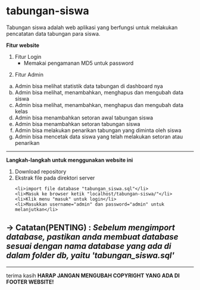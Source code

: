 # tabungan-siswa
Tabungan siswa adalah web aplikasi yang berfungsi untuk melakukan pencatatan data tabungan para siswa.

<strong>Fitur website</strong>
  1. Fitur Login
    <ul type="square">
    <li>Memakai pengamanan MD5 untuk password</li>
   
 </ul>
    
    
  2. Fitur Admin
  
  <ol type="a">
    <li>Admin bisa melihat statistik data tabungan di dashboard nya</li>
    <li>Admin bisa melihat, menambahkan, menghapus dan mengubah data siswa</li>
    <li>Admin bisa melihat, menambahkan, menghapus dan mengubah data kelas</li>
    <li>Admin bisa menambahkan setoran awal tabungan siswa</li>
    <li>Admin bisa menambahkan setoran tabungan siswa</li>
    <li>Admin bisa melakukan penarikan tabungan yang diminta oleh siswa</li>
    <li>Admin bisa mencetak data siswa yang telah melakukan setoran atau penarikan</li>
  </ol>
  
   ________________________________________________________________________________________________________________________________________________________________
   
   <strong>Langkah-langkah untuk menggunakan website ini</strong>
     <ol type="1">
    <li>Download repository</li>
    <li>Ekstrak file pada direktori server</li>
   
    <li>import file database "tabungan_siswa.sql"</li>
    <li>Masuk ke browser ketik "localhost/tabungan-siswa/"</li>
    <li>Klik menu "masuk" untuk login</li>
    <li>Masukkan username="admin" dan password="admin" untuk melanjutkan</li>
  </ol>
  
  -> Catatan(PENTING) :
    <i>Sebelum mengimport database, pastikan anda membuat database sesuai dengan nama database yang ada di dalam folder db, yaitu 'tabungan_siswa.sql'</i>
-----------------------------------------------------------------------------------------------------------------------------------------------------------------
-----------------------------------------------------------------------------------------------------------------------------------------------------------------


terima kasih
<strong> HARAP JANGAN MENGUBAH COPYRIGHT YANG ADA DI FOOTER WEBSITE!</strong>
